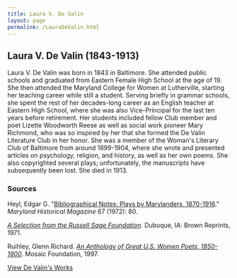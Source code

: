 ```yaml
---
title: Laura V. De Valin
layout: page
permalink: /LauraDeValin.html
---
```


## Laura V. De Valin (1843-1913)

Laura V. De Valin was born in 1843 in Baltimore. She attended public schools and graduated from Eastern Female High School at the age of 19. She then attended the Maryland College for Women at Lutherville, starting her teaching career while still a student. Serving briefly in grammar schools, she spent the rest of her decades-long career as an English teacher at Eastern High School, where she was also Vice-Principal for the last ten years before retirement. Her students included fellow Club member and poet Lizette Woodworth Reese as well as social work pioneer Mary Richmond, who was so inspired by her that she formed the De Valin Literature Club in her honor. She was a member of the Woman's Literary Club of Baltimore from around 1899-1904, where she wrote and presented articles on psychology, religion, and history, as well as her own poems. She also copyrighted several plays; unfortunately, the manuscripts have subsequently been lost. She died in 1913.

### Sources
Heyl, Edgar G. "[Bibliographical Notes: Plays by Marylanders, 1870-1916](http://msa.maryland.gov/megafile/msa/speccol/sc5800/sc5881/000001/000000/000265/pdf/msa_sc_5881_1_265.pdf)." *Maryland Historical Magazine* 67 (1972): 80.

*[A Selection from the Russell Sage Foundation](https://books.google.com/books?id=qPdxyZ_4B_0C&pg=PA16&dq=laura+de+valin&hl=en&sa=X&ved=0ahUKEwiyoM2uvILZAhXI21MKHUxLAFIQ6AEIMDAB#v=onepage&q=laura%20de%20valin&f=false)*. Dubuque, IA: Brown Reprints, 1971.

Ruihley, Glenn Richard. *[An Anthology of Great U.S. Women Poets, 1850-1900](https://books.google.com/books?id=ByBaAAAAMAAJ&q=laura+de+valin&dq=laura+de+valin&hl=en&sa=X&ved=0ahUKEwjxm834voLZAhVL61MKHajsCEc4ChDoAQgtMAE)*. Mosaic Foundation, 1997. 

[View De Valin's Works](https://wlcb.github.io/archive/browse.html#de%20valin)
